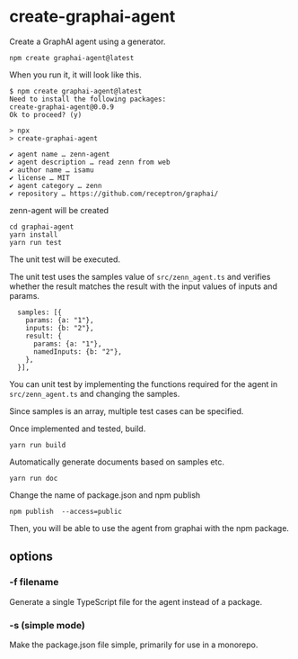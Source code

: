 # create-graphai-agent


Create a GraphAI agent using a generator.

```
npm create graphai-agent@latest
```

When you run it, it will look like this.

```
$ npm create graphai-agent@latest
Need to install the following packages:
create-graphai-agent@0.0.9
Ok to proceed? (y) 

> npx
> create-graphai-agent

✔ agent name … zenn-agent
✔ agent description … read zenn from web
✔ author name … isamu
✔ license … MIT
✔ agent category … zenn
✔ repository … https://github.com/receptron/graphai/
```

zenn-agent will be created

```
cd graphai-agent
yarn install
yarn run test
```

The unit test will be executed.


The unit test uses the samples value of `src/zenn_agent.ts` and verifies whether the result matches the result with the input values ​​of inputs and params.

```
  samples: [{
    params: {a: "1"},
    inputs: {b: "2"},
    result: {
      params: {a: "1"},
      namedInputs: {b: "2"},
    },
  }],
```

You can unit test by implementing the functions required for the agent in `src/zenn_agent.ts` and changing the samples.

Since samples is an array, multiple test cases can be specified.

Once implemented and tested, build.

```
yarn run build
```

Automatically generate documents based on samples etc.

```
yarn run doc
```

Change the name of package.json and npm publish

```
npm publish  --access=public
```

Then, you will be able to use the agent from graphai with the npm package.

## options

### -f filename

Generate a single TypeScript file for the agent instead of a package.

### -s (simple mode)

Make the package.json file simple, primarily for use in a monorepo.
